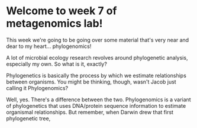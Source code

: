 # Welcome to week 7 of metagenomics lab!

This week we're going to be going over some material that's very near and dear to my heart... phylogenomics!

A lot of microbial ecology research revolves around phylogenetic analysis, especially my own. So what is it, exactly?

Phylogenetics is basically the process by which we estimate relationships between organisms. You might be thinking, though, wasn't Jacob just calling it Phylogenomics?

Well, yes. There's a difference between the two. Phylogenomics is a variant of phylogenetics that uses DNA/protein sequence information to estimate organismal relationships. But remember, when Darwin drew that first phylogenetic tree, 
